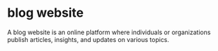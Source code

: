 # blog website 
 A blog website is an online platform where individuals or organizations publish articles, insights, and updates on various topics.
